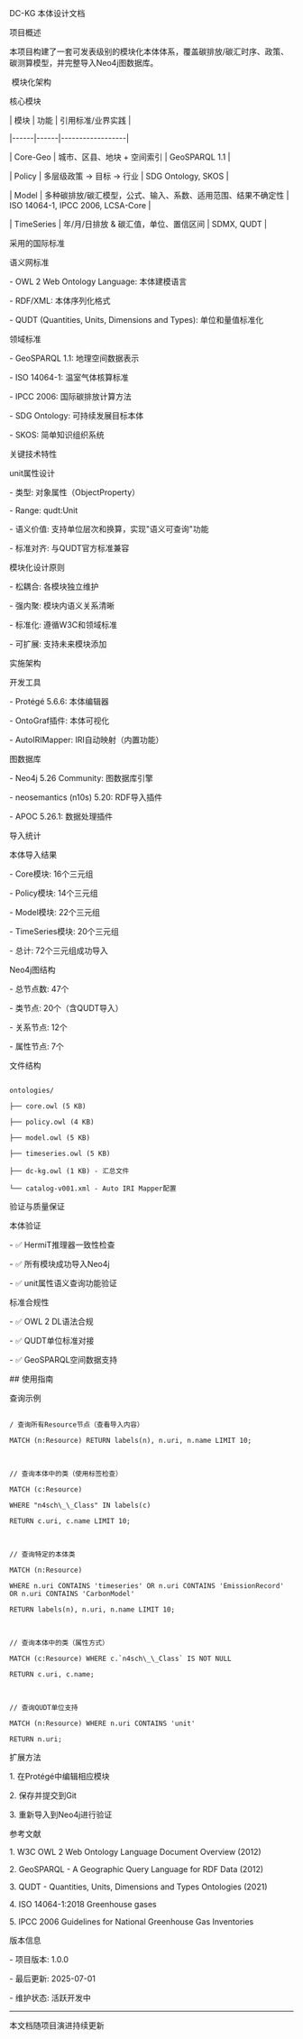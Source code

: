 DC-KG 本体设计文档



项目概述



本项目构建了一套可发表级别的模块化本体体系，覆盖碳排放/碳汇时序、政策、碳测算模型，并完整导入Neo4j图数据库。



&nbsp;模块化架构



核心模块



| 模块 | 功能 | 引用标准/业界实践 |

|------|------|------------------|

| Core-Geo | 城市、区县、地块 + 空间索引 | GeoSPARQL 1.1 |

| Policy | 多层级政策 → 目标 → 行业 | SDG Ontology, SKOS |

| Model | 多种碳排放/碳汇模型，公式、输入、系数、适用范围、结果不确定性 | ISO 14064-1, IPCC 2006, LCSA-Core |

| TimeSeries | 年/月/日排放 \& 碳汇值，单位、置信区间 | SDMX, QUDT |



采用的国际标准



语义网标准

\- OWL 2 Web Ontology Language: 本体建模语言

\- RDF/XML: 本体序列化格式

\- QUDT (Quantities, Units, Dimensions and Types): 单位和量值标准化



领域标准

\- GeoSPARQL 1.1: 地理空间数据表示

\- ISO 14064-1: 温室气体核算标准

\- IPCC 2006: 国际碳排放计算方法

\- SDG Ontology: 可持续发展目标本体

\- SKOS: 简单知识组织系统



关键技术特性



unit属性设计

\- 类型: 对象属性（ObjectProperty）

\- Range: qudt:Unit

\- 语义价值: 支持单位层次和换算，实现"语义可查询"功能

\- 标准对齐: 与QUDT官方标准兼容



模块化设计原则

\- 松耦合: 各模块独立维护

\- 强内聚: 模块内语义关系清晰

\- 标准化: 遵循W3C和领域标准

\- 可扩展: 支持未来模块添加



实施架构



开发工具

\- Protégé 5.6.6: 本体编辑器

\- OntoGraf插件: 本体可视化

\- AutoIRIMapper: IRI自动映射（内置功能）



图数据库

\- Neo4j 5.26 Community: 图数据库引擎

\- neosemantics (n10s) 5.20: RDF导入插件

\- APOC 5.26.1: 数据处理插件



导入统计



本体导入结果

\- Core模块: 16个三元组

\- Policy模块: 14个三元组

\- Model模块: 22个三元组

\- TimeSeries模块: 20个三元组

\- 总计: 72个三元组成功导入



Neo4j图结构

\- 总节点数: 47个

\- 类节点: 20个（含QUDT导入）

\- 关系节点: 12个

\- 属性节点: 7个



文件结构



```

ontologies/

├── core.owl (5 KB)

├── policy.owl (4 KB)

├── model.owl (5 KB)

├── timeseries.owl (5 KB)

├── dc-kg.owl (1 KB) - 汇总文件

└── catalog-v001.xml - Auto IRI Mapper配置

```



验证与质量保证



本体验证

\- ✅ HermiT推理器一致性检查

\- ✅ 所有模块成功导入Neo4j

\- ✅ unit属性语义查询功能验证



标准合规性

\- ✅ OWL 2 DL语法合规

\- ✅ QUDT单位标准对接

\- ✅ GeoSPARQL空间数据支持



\## 使用指南



查询示例

```cypher

/ 查询所有Resource节点（查看导入内容）

MATCH (n:Resource) RETURN labels(n), n.uri, n.name LIMIT 10;



// 查询本体中的类（使用标签检查）

MATCH (c:Resource) 

WHERE "n4sch\_\_Class" IN labels(c)

RETURN c.uri, c.name LIMIT 10;



// 查询特定的本体类

MATCH (n:Resource) 

WHERE n.uri CONTAINS 'timeseries' OR n.uri CONTAINS 'EmissionRecord' OR n.uri CONTAINS 'CarbonModel'

RETURN labels(n), n.uri, n.name LIMIT 10;



// 查询本体中的类（属性方式）

MATCH (c:Resource) WHERE c.`n4sch\_\_Class` IS NOT NULL 

RETURN c.uri, c.name;



// 查询QUDT单位支持

MATCH (n:Resource) WHERE n.uri CONTAINS 'unit' 

RETURN n.uri;

```



扩展方法

1\. 在Protégé中编辑相应模块

2\. 保存并提交到Git

3\. 重新导入到Neo4j进行验证



参考文献



1\. W3C OWL 2 Web Ontology Language Document Overview (2012)

2\. GeoSPARQL - A Geographic Query Language for RDF Data (2012)

3\. QUDT - Quantities, Units, Dimensions and Types Ontologies (2021)

4\. ISO 14064-1:2018 Greenhouse gases

5\. IPCC 2006 Guidelines for National Greenhouse Gas Inventories



版本信息



\- 项目版本: 1.0.0

\- 最后更新: 2025-07-01

\- 维护状态: 活跃开发中



---

本文档随项目演进持续更新

